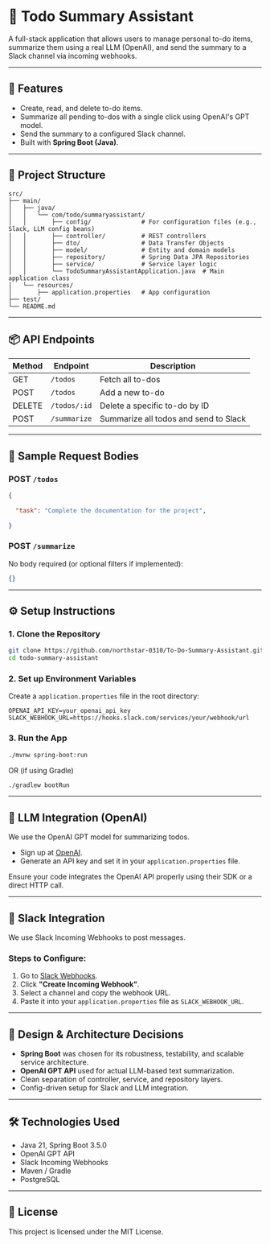# 📝 Todo Summary Assistant

A full-stack application that allows users to manage personal to-do items, summarize them using a real LLM (OpenAI), and send the summary to a Slack channel via incoming webhooks.

---

## 🚀 Features

- Create, read, and delete to-do items.
- Summarize all pending to-dos with a single click using OpenAI's GPT model.
- Send the summary to a configured Slack channel.
- Built with **Spring Boot (Java)**.

---

## 📂 Project Structure

```
src/
├── main/
│   ├── java/
│   │   └── com/todo/summaryassistant/
│   │       ├── config/              # For configuration files (e.g., Slack, LLM config beans)
│   │       ├── controller/          # REST controllers
│   │       ├── dto/                 # Data Transfer Objects
│   │       ├── model/               # Entity and domain models
│   │       ├── repository/          # Spring Data JPA Repositories
│   │       ├── service/             # Service layer logic
│   │       └── TodoSummaryAssistantApplication.java  # Main application class
│   └── resources/
│       ├── application.properties   # App configuration
├── test/
└── README.md

```

---

## 📦 API Endpoints

| Method | Endpoint       | Description                       |
|--------|----------------|-----------------------------------|
| GET    | `/todos`       | Fetch all to-dos                  |
| POST   | `/todos`       | Add a new to-do                   |
| DELETE | `/todos/:id`   | Delete a specific to-do by ID     |
| POST   | `/summarize`   | Summarize all todos and send to Slack |

---

## 🧪 Sample Request Bodies

### POST `/todos`

```json
{
  
  "task": "Complete the documentation for the project",
  
}
```

### POST `/summarize`

No body required (or optional filters if implemented):

```json
{}
```

---

## ⚙️ Setup Instructions

### 1. Clone the Repository

```bash
git clone https://github.com/northstar-0310/To-Do-Summary-Assistant.git
cd todo-summary-assistant
```

### 2. Set up Environment Variables

Create a `application.properties` file in the root directory:

```
OPENAI_API_KEY=your_openai_api_key
SLACK_WEBHOOK_URL=https://hooks.slack.com/services/your/webhook/url
```

### 3. Run the App

```bash
./mvnw spring-boot:run
```

OR (if using Gradle)

```bash
./gradlew bootRun
```

---

## 🤖 LLM Integration (OpenAI)

We use the OpenAI GPT model for summarizing todos.

- Sign up at [OpenAI](https://platform.openai.com/).
- Generate an API key and set it in your `application.properties` file.

Ensure your code integrates the OpenAI API properly using their SDK or a direct HTTP call.

---

## 📢 Slack Integration

We use Slack Incoming Webhooks to post messages.

### Steps to Configure:
1. Go to [Slack Webhooks](https://api.slack.com/messaging/webhooks).
2. Click **"Create Incoming Webhook"**.
3. Select a channel and copy the webhook URL.
4. Paste it into your `application.properties` file as `SLACK_WEBHOOK_URL`.

---

## 📐 Design & Architecture Decisions

- **Spring Boot** was chosen for its robustness, testability, and scalable service architecture.
- **OpenAI GPT API** used for actual LLM-based text summarization.
- Clean separation of controller, service, and repository layers.
- Config-driven setup for Slack and LLM integration.

---

## 🛠️ Technologies Used

- Java 21, Spring Boot 3.5.0
- OpenAI GPT API
- Slack Incoming Webhooks
- Maven / Gradle
- PostgreSQL 

---

## 🧾 License

This project is licensed under the MIT License.
